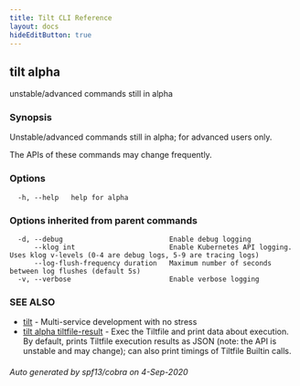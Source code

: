 ```yaml
---
title: Tilt CLI Reference
layout: docs
hideEditButton: true
---
```

## tilt alpha

unstable/advanced commands still in alpha

### Synopsis

Unstable/advanced commands still in alpha; for advanced users only.

The APIs of these commands may change frequently.


### Options

```
  -h, --help   help for alpha
```

### Options inherited from parent commands

```
  -d, --debug                          Enable debug logging
      --klog int                       Enable Kubernetes API logging. Uses klog v-levels (0-4 are debug logs, 5-9 are tracing logs)
      --log-flush-frequency duration   Maximum number of seconds between log flushes (default 5s)
  -v, --verbose                        Enable verbose logging
```

### SEE ALSO

* [tilt](tilt.html)	 - Multi-service development with no stress
* [tilt alpha tiltfile-result](tilt_alpha_tiltfile-result.html)	 - Exec the Tiltfile and print data about execution. By default, prints Tiltfile execution results as JSON (note: the API is unstable and may change); can also print timings of Tiltfile Builtin calls.

###### Auto generated by spf13/cobra on 4-Sep-2020
